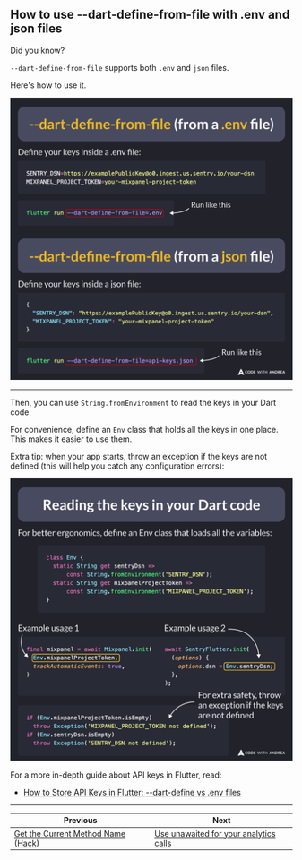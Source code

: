 ## How to use --dart-define-from-file with .env and json files

Did you know?

`--dart-define-from-file` supports both `.env` and `json` files.

Here's how to use it.

![](175.1.png)

<!--

--dart-define-from-file (from a .env file)

Define your keys inside a .env file:

```
SENTRY_DSN=https://examplePublicKey@o0.ingest.us.sentry.io/your-dsn
MIXPANEL_PROJECT_TOKEN=your-mixpanel-project-token
```

Run like this:

```
flutter run --dart-define-from-file=.env
```

---

--dart-define-from-file (from a json file)

Define your keys inside a .json file:

```json
{
  "SENTRY_DSN": "https://examplePublicKey@o0.ingest.us.sentry.io/your-dsn",
  "MIXPANEL_PROJECT_TOKEN": "your-mixpanel-project-token"
}
```

Run like this:

```
flutter run --dart-define-from-file=api-keys.json
```

-->

---

Then, you can use `String.fromEnvironment` to read the keys in your Dart code.

For convenience, define an `Env` class that holds all the keys in one place. This makes it easier to use them.

Extra tip: when your app starts, throw an exception if the keys are not defined (this will help you catch any configuration errors):

![](175.2.png)

<!--

// Reading the keys in your Dart code

// For better ergonomics, define an Env class that loads all the variables
class Env {
  static String get sentryDsn => const String.fromEnvironment('SENTRY_DSN');
  static String get mixpanelProjectToken =>
      const String.fromEnvironment('MIXPANEL_PROJECT_TOKEN');
}

// Example usage 1
final mixpanel = await Mixpanel.init(
  Env.mixpanelProjectToken,
  trackAutomaticEvents: true,
)

// Example usage 2
await SentryFlutter.init(
  (options) {
    options.dsn = Env.sentryDsn;
  },
);

// For extra safety, throw an exception if the keys are not defined
  if (Env.mixpanelProjectToken.isEmpty) {
    throw Exception('MIXPANEL_PROJECT_TOKEN not defined');
  }
  if (Env.sentryDsn.isEmpty) {
    throw Exception('SENTRY_DSN not defined');
  }
-->

For a more in-depth guide about API keys in Flutter, read:

- [How to Store API Keys in Flutter: --dart-define vs .env files](https://codewithandrea.com/articles/flutter-api-keys-dart-define-env-files/)

---

| Previous | Next |
| -------- | ---- |
| [Get the Current Method Name (Hack)](../0174-get-method-name-stack-trace/index.md) | [Use unawaited for your analytics calls](../0176-use-unawaited-analytics-calls/index.md) |


<!-- TWITTER|https://x.com/biz84/status/1817917584932495809 -->
<!-- LINKEDIN|https://www.linkedin.com/posts/andreabizzotto_did-you-know-dart-define-from-file-supports-activity-7223683174126489600-cGMD -->
